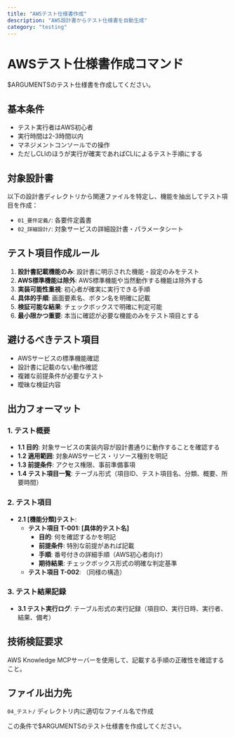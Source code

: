 ```yaml
---
title: "AWSテスト仕様書作成"
description: "AWS設計書からテスト仕様書を自動生成"
category: "testing"
---
```


# AWSテスト仕様書作成コマンド

$ARGUMENTSのテスト仕様書を作成してください。

## 基本条件
- テスト実行者はAWS初心者
- 実行時間は2-3時間以内
- マネジメントコンソールでの操作
- ただしCLIのほうが実行が確実であればCLIによるテスト手順にする


## 対象設計書
以下の設計書ディレクトリから関連ファイルを特定し、機能を抽出してテスト項目を作成：
- `01_要件定義/`: 各要件定義書
- `02_詳細設計/`: 対象サービスの詳細設計書・パラメータシート

## テスト項目作成ルール
1. **設計書記載機能のみ**: 設計書に明示された機能・設定のみをテスト
2. **AWS標準機能は除外**: AWS標準機能や当然動作する機能は除外する
3. **実装可能性重視**: 初心者が確実に実行できる手順
4. **具体的手順**: 画面要素名、ボタン名を明確に記載
5. **検証可能な結果**: チェックボックスで明確に判定可能
6. **最小限かつ重要**: 本当に確認が必要な機能のみをテスト項目とする

## 避けるべきテスト項目
- AWSサービスの標準機能確認
- 設計書に記載のない動作確認
- 複雑な前提条件が必要なテスト
- 曖昧な検証内容

## 出力フォーマット

### 1. テスト概要
- **1.1 目的**: 対象サービスの実装内容が設計書通りに動作することを確認する
- **1.2 適用範囲**: 対象AWSサービス・リソース種別を明記
- **1.3 前提条件**: アクセス権限、事前準備事項
- **1.4 テスト項目一覧**: テーブル形式（項目ID、テスト項目名、分類、概要、所要時間）

### 2. テスト項目
- **2.1 [機能分類]テスト**: 
  - **テスト項目 T-001: [具体的テスト名]**
    - **目的**: 何を確認するかを明記
    - **前提条件**: 特別な前提があれば記載
    - **手順**: 番号付きの詳細手順（AWS初心者向け）
    - **期待結果**: チェックボックス形式の明確な判定基準
  - **テスト項目 T-002**: （同様の構造）

### 3. テスト結果記録
- **3.1 テスト実行ログ**: テーブル形式の実行記録（項目ID、実行日時、実行者、結果、備考）

## 技術検証要求
AWS Knowledge MCPサーバーを使用して、記載する手順の正確性を確認すること。

## ファイル出力先
`04_テスト/` ディレクトリ内に適切なファイル名で作成

この条件で$ARGUMENTSのテスト仕様書を作成してください。
